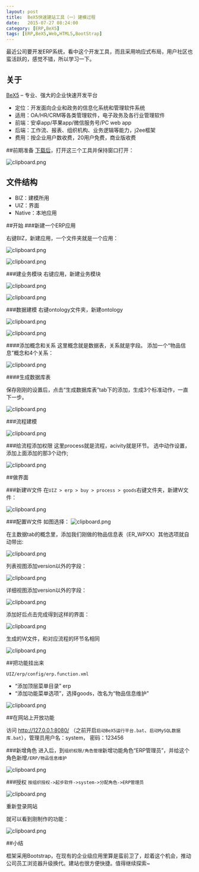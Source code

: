 ```yaml
---
layout: post
title:  BeX5快速建站工具（一）建模过程
date:   2015-07-27 08:24:00
category: [ERP,BeX5]
tags: [ERP,BeX5,Web,HTML5,BootStrap]
---
```


最近公司要开发ERP系统，看中这个开发工具，而且采用响应式布局，用户社区也蛮活跃的，感觉不错，所以学习一下。

## 关于

[BeX5][1] – 专业、强大的企业快速开发平台

* 定位：开发面向企业和政务的信息化系统和管理软件系统
* 适用：OA/HR/CRM等各类管理软件，电子政务及各行业管理软件
* 前端：安卓app/苹果app/微信服务号/PC web app
* 后端：工作流、报表、组织机构、业务逻辑等能力，j2ee框架
* 费用：按企业用户数收费，20用户免费，商业版收费

<!--more-->

##前期准备
[下载后][2]，打开这三个工具并保持窗口打开：

![clipboard.png](http://segmentfault.com/img/bVmQq2)


## 文件结构

* BIZ：建模所用
* UIZ：界面
* Native：本地应用

##开始
###新建一个ERP应用

右键BIZ，新建应用，一个文件夹就是一个应用：

![clipboard.png](http://segmentfault.com/img/bVmOJq)

![clipboard.png](http://segmentfault.com/img/bVmOJB)

###建业务模块
右键应用，新建业务模块

![clipboard.png](http://segmentfault.com/img/bVmOJv)

![clipboard.png](http://segmentfault.com/img/bVmOJw)

###数据建模
右键ontology文件夹，新建ontology

![clipboard.png](http://segmentfault.com/img/bVmOJL)

![clipboard.png](http://segmentfault.com/img/bVmOKa)

####添加概念和关系
这里概念就是数据表，关系就是字段。
添加一个“物品信息”概念和4个关系：

![clipboard.png](http://segmentfault.com/img/bVmOJZ)

####生成数据库表

保存刚刚的设置后，点击“生成数据库表”tab下的添加，生成3个标准动作，一直下一步。

![clipboard.png](http://segmentfault.com/img/bVmOKq)

###流程建模

![clipboard.png](http://segmentfault.com/img/bVmOL2)

###给流程添加权限
这里process就是流程，acivity就是环节。
选中动作设置，添加上面添加的那3个动作;

![clipboard.png](http://segmentfault.com/img/bVmOM5)

##做界面

###新建W文件
在`UIZ > erp > buy > process > goods`右键文件夹，新建W文件：

![clipboard.png](http://segmentfault.com/img/bVmOMW)

###配置W文件
如图选择：
![clipboard.png](http://segmentfault.com/img/bVmONt)

在主数据tab的概念里，添加我们刚做的物品信息表（ER_WPXX）其他选项就自动带出:

![clipboard.png](http://segmentfault.com/img/bVmONw)

列表视图添加version以外的字段：

![clipboard.png](http://segmentfault.com/img/bVmONB)

详细视图添加version以外的字段：

![clipboard.png](http://segmentfault.com/img/bVmONC)

添加好后点击完成得到这样的界面：

![clipboard.png](http://segmentfault.com/img/bVmONP)

生成的W文件，和对应流程的环节名相同

![clipboard.png](http://segmentfault.com/img/bVmQpB)

##把功能挂出来

`UIZ/erp/config/erp.function.xml`

* “添加顶层菜单目录” erp
* “添加功能菜单选项”，选择goods，改名为“物品信息维护”

![clipboard.png](http://segmentfault.com/img/bVmQqr)

##在网站上开放功能

访问 http://127.0.0.1:8080/ （之前开启`启动BeX5运行平台.bat`、`启动MySQL数据库.bat`），管理员用户名：system， 密码：123456

###新增角色
进入后，到`组织权限/角色管理`新增功能角色“ERP管理员”，并给这个角色新增`/ERP/物品信息维护`

![clipboard.png](http://segmentfault.com/img/bVmQrP)

###授权
`按组织授权->起步软件->system->分配角色->ERP管理员`

![clipboard.png](http://segmentfault.com/img/bVmQsA)

重新登录网站

就可以看到刚制作的功能：

![clipboard.png](http://segmentfault.com/img/bVmQsN)

##小结

框架采用Bootstrap，在现有的企业级应用里算是蛮前卫了，趁着这个机会，推动公司员工浏览器升级换代。建站也很方便快捷。值得继续探索~


  [1]: http://wex5.com/cn/
  [2]: http://wex5.com/cn/downloads/